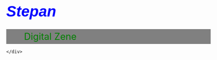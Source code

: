 <!DOCTYPE html>
<html>
<head>
	<title>Intro to new Media Stepan</title>
	<meta charset="utf-8">
  <style>
	  *{
	padding: 0;
	margin: 0;
}
h1{
	color: blue;
	font-size: 40px;
	font-style: italic;
	font-family: Arial;
}
.nav{
	display: inline-flex;
	font-size: 25px;
	width: 100%;
	background-color: gray;
}
.nav li{
margin:5px;
list-style-type: none;
}
a{
	text-decoration: none;
	color: green;
	  }
  </style>
</head>
<body>
	<h1>Stepan</h1>
	<div class="navbar">
		<ul class="nav">
			<li><a href="Magazine Stepan Grigoryan.pdf">Digital Zene</a></li>
		</ul>
    </div>
    <div class="photos6">
    		 	
    </div>
 

</body>
</html>
